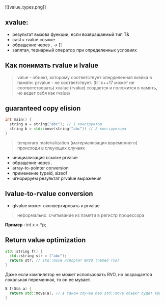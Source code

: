 ![[value_types.png]]
## xvalue:
- результат вызова функции, если возвращаемый тип T&
- cast к rvalue ссылке
- обращение через . -> \[]
- запятая, тернарный оператор при определенных условиях

## Как понимать rvalue и lvalue
> value - объект, которому соответствует оперделенная якейка в памяти.
>  prvalue  - не соответствует. (till c++17 может не соответствовать)
>  xvalue (rvalue) создается и положится в память, но ведет себя как rvalue\

## guaranteed copy elision

```c++
int main() {
  string a = string("abc"); // 1 конструктор
  string b = std::move(string("abc")) // 2 конструктора
}
```

> temporary materialization (материализация ввременного) происходи в слеующих случаях

- инициализация ссылке prvalue
- обращение через .
- array-to-pointer conversion
- применение typeid, sizeof
- игнорируем результат prvalue выражения

## lvalue-to-rvalue conversion

- glvalue может сконвертировать к prvalue
> неформально: считывание из памяти в регистр процессора

**Пример** : int x = \*p;

## Return value optimization
```c++
std::string f() {
  std::string str = ("abc");
  return str; // std::move испортит NRVO (named rvo)
}
```

Даже если компилятор не может использовать RVO, но возращается локальная переменная, то он ее мувает.

```c++
S f(S&& a) {
  return std::move(a); // в таком случае без std::move объект будет копироваться
}
```